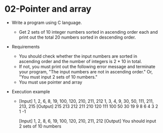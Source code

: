 # 02-Pointer and array

- Write a program using C language.
  * Get 2 sets of 10 integer numbers sorted in ascending order each and print out the total 20 numbers sorted in descending order.

- Requirements
  * You should check whether the input numbers are sorted in ascending order and the number of integers is 2 * 10 in total. 
  * If not, you must print out the following error message and terminate your program, 
   "The input numbers are not in ascending order." Or, "You must input 2 sets of 10 numbers."
  * You must use pointer and array
  
- Execution example
  * [Input] 1, 2, 6, 8, 19, 100, 120, 210, 211, 212
             1, 3, 4, 9, 30, 50, 111, 211, 213, 215
    [Output] 215 213 212 211 210 120 111 100 50 30 19 9 8 6 4 3 2 1 -1
    
    [Input] 1, 2, 8, 6, 19, 100, 120, 210, 211, 212
    [Output] You should input 2 sets of 10 numbers
